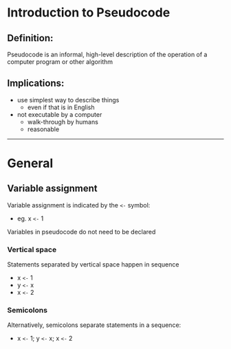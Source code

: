 # Introduction to Pseudocode

## Definition:
Pseudocode is an informal, high-level description of the operation of a computer program or other algorithm

## Implications:
* use simplest way to describe things
  * even if that is in English
* not executable by a computer
  * walk-through by humans
  * reasonable

---

# General

## Variable assignment
Variable assignment is indicated by the `<-` symbol:
 - eg. x `<-` 1

Variables in pseudocode do not need to be declared

### Vertical space
Statements separated by vertical space happen in sequence
 - x `<-` 1
 - y `<-` x
 - x `<-` 2

### Semicolons
Alternatively, semicolons separate statements in a sequence:
 - x `<-` 1; y `<-` x; x `<-` 2
